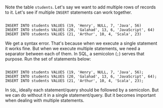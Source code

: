 Note the table `students`. Let's say we want to add multiple rows of records to it. Let's see if multiple `INSERT` statements can work together.

<codeblock language="sql" dbName="students3-v1.db" focusTableAfterRun="students" type="lesson">
<code>
INSERT INTO students VALUES (19, 'Henry', NULL, 7, 'Java', 56)
INSERT INTO students VALUES (20, 'Galahad', 13, 6, 'JavaScript', 64)
INSERT INTO students VALUES (21, 'Arthur', 10, 4, 'Scala', 23)
</code>
</codeblock>

We get a syntax error. That's because when we execute a single statement it works fine. But when we execute multiple statements, we need a separator between each of them. In SQL, a semicolon (`;`) serves that purpose. Run the set of statements below:

<codeblock language="sql" dbName="students3-v1.db" focusTableAfterRun="students" type="lesson">
<code>
INSERT INTO students VALUES (19, 'Henry', NULL, 7, 'Java', 56);
INSERT INTO students VALUES (20, 'Galahad', 13, 6, 'JavaScript', 64);
INSERT INTO students VALUES (21, 'Arthur', 10, 4, 'Scala', 23);
</code>
</codeblock>

In `SQL`, ideally each statement/query should be followed by a semicolon. But we can do without it in a single statement/query. But it becomes important when dealing with multiple statements.
